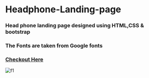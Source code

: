 # Headphone-Landing-page

### Head phone landing page designed using HTML,CSS & bootstrap

### The Fonts are taken from Google fonts
### [Checkout Here](https://itzwow.github.io/Headphone-Landing-Page/)
![f1](https://user-images.githubusercontent.com/84179065/169489032-079260c1-1479-41a7-9547-941c17647ae4.JPG)
